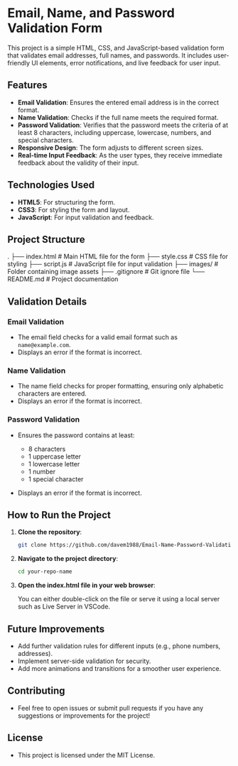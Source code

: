 # Email, Name, and Password Validation Form

This project is a simple HTML, CSS, and JavaScript-based validation form that validates email addresses, full names, and passwords. It includes user-friendly UI elements, error notifications, and live feedback for user input.

## Features

- **Email Validation**: Ensures the entered email address is in the correct format.
- **Name Validation**: Checks if the full name meets the required format.
- **Password Validation**: Verifies that the password meets the criteria of at least 8 characters, including uppercase, lowercase, numbers, and special characters.
- **Responsive Design**: The form adjusts to different screen sizes.
- **Real-time Input Feedback**: As the user types, they receive immediate feedback about the validity of their input.

## Technologies Used

- **HTML5**: For structuring the form.
- **CSS3**: For styling the form and layout.
- **JavaScript**: For input validation and feedback.

## Project Structure

. ├── index.html # Main HTML file for the form ├── style.css # CSS file for styling ├── script.js # JavaScript file for input validation ├── images/ # Folder containing image assets ├── .gitignore # Git ignore file └── README.md # Project documentation

## Validation Details

### Email Validation

- The email field checks for a valid email format such as `name@example.com`.
- Displays an error if the format is incorrect.

### Name Validation

- The name field checks for proper formatting, ensuring only alphabetic characters are entered.
- Displays an error if the format is incorrect.

### Password Validation

- Ensures the password contains at least:
  - 8 characters
  - 1 uppercase letter
  - 1 lowercase letter
  - 1 number
  - 1 special character

- Displays an error if the format is incorrect.

## How to Run the Project

1. **Clone the repository**:

   ```bash
   git clone https://github.com/davem1988/Email-Name-Password-Validation.git


2. **Navigate to the project directory**:
    ```bash
    cd your-repo-name

3. **Open the index.html file in your web browser**:

    You can either double-click on the file or serve it using a local server such as Live Server in VSCode.

## Future Improvements
 - Add further validation rules for different inputs (e.g., phone numbers, addresses).
 - Implement server-side validation for security.
 - Add more animations and transitions for a smoother user experience.

## Contributing
 - Feel free to open issues or submit pull requests if you have any suggestions or improvements for the project!

## License
 - This project is licensed under the MIT License.
